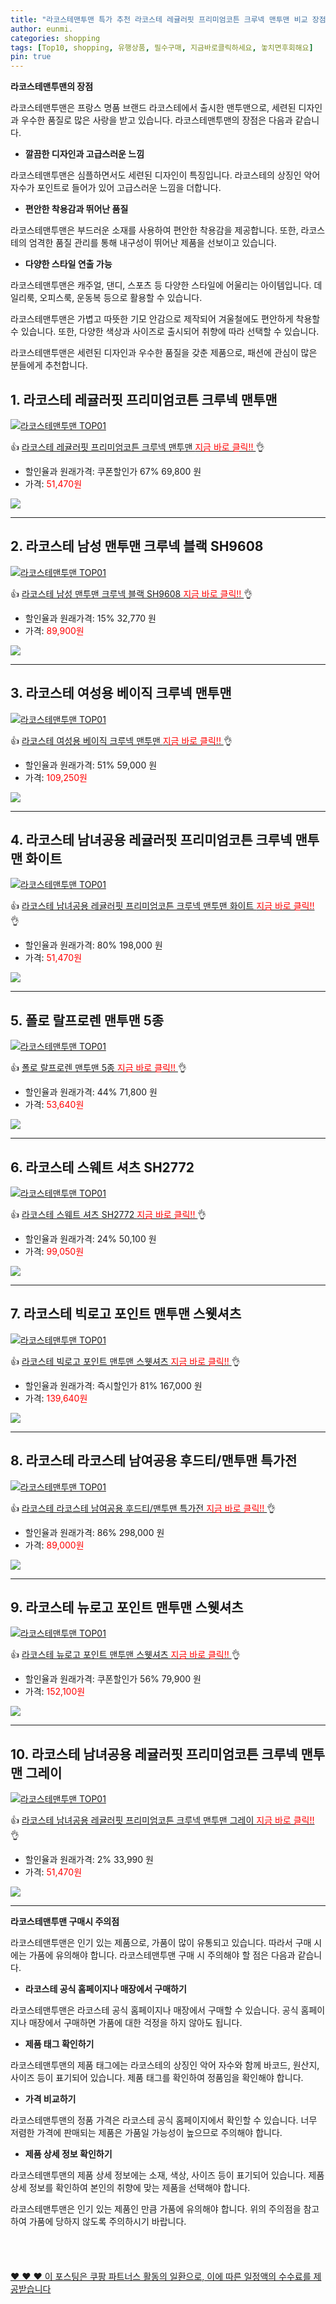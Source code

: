 ```yaml
---
title: "라코스테맨투맨 특가 추천 라코스테 레귤러핏 프리미엄코튼 크루넥 맨투맨 비교 장점"
author: eunmi.
categories: shopping
tags: [Top10, shopping, 유행상품, 필수구매, 지금바로클릭하세요, 놓치면후회해요]
pin: true
---
```

**라코스테맨투맨의 장점**

라코스테맨투맨은 프랑스 명품 브랜드 라코스테에서 출시한 맨투맨으로, 세련된 디자인과 우수한 품질로 많은 사랑을 받고 있습니다. 라코스테맨투맨의 장점은 다음과 같습니다.

* **깔끔한 디자인과 고급스러운 느낌**

라코스테맨투맨은 심플하면서도 세련된 디자인이 특징입니다. 라코스테의 상징인 악어 자수가 포인트로 들어가 있어 고급스러운 느낌을 더합니다.

* **편안한 착용감과 뛰어난 품질**

라코스테맨투맨은 부드러운 소재를 사용하여 편안한 착용감을 제공합니다. 또한, 라코스테의 엄격한 품질 관리를 통해 내구성이 뛰어난 제품을 선보이고 있습니다.

* **다양한 스타일 연출 가능**

라코스테맨투맨은 캐주얼, 댄디, 스포츠 등 다양한 스타일에 어울리는 아이템입니다. 데일리룩, 오피스룩, 운동복 등으로 활용할 수 있습니다.

라코스테맨투맨은 가볍고 따뜻한 기모 안감으로 제작되어 겨울철에도 편안하게 착용할 수 있습니다. 또한, 다양한 색상과 사이즈로 출시되어 취향에 따라 선택할 수 있습니다.

라코스테맨투맨은 세련된 디자인과 우수한 품질을 갖춘 제품으로, 패션에 관심이 많은 분들에게 추천합니다.

   

## 1. 라코스테 레귤러핏 프리미엄코튼 크루넥 맨투맨

[![라코스테맨투맨 TOP01](https://thumbnail8.coupangcdn.com/thumbnails/remote/230x230ex/image/vendor_inventory/44e3/d6ebcc38181331e14efb38b1e29ded253870407743ed0e71de851ac571cc.jpg)](https://link.coupang.com/re/AFFSDP?lptag=AF3617701&subid=GithubCoopas&pageKey=7620551426&traceid=V0-153&itemId=20203217664&vendorItemId=87293737705)


👍 [라코스테 레귤러핏 프리미엄코튼 크루넥 맨투맨 <font color=red> 지금 바로 클릭!! </font> ](https://link.coupang.com/re/AFFSDP?lptag=AF3617701&subid=GithubCoopas&pageKey=7620551426&traceid=V0-153&itemId=20203217664&vendorItemId=87293737705) 👌 


- 할인율과 원래가격: 쿠폰할인가 67%  69,800   원
- 가격: <span style='color:red'>51,470원</span>

[![](/discount_price.png)](https://link.coupang.com/re/AFFSDP?lptag=AF3617701&subid=GithubCoopas&pageKey=7620551426&traceid=V0-153&itemId=20203217664&vendorItemId=87293737705)

---


   

## 2. 라코스테 남성 맨투맨 크루넥 블랙 SH9608

[![라코스테맨투맨 TOP01](https://thumbnail9.coupangcdn.com/thumbnails/remote/230x230ex/image/vendor_inventory/424b/4ac9aae8205db236c165b5c8af8107111fb13cb3f4d4511199c188d7638e.jpg)](https://link.coupang.com/re/AFFSDP?lptag=AF3617701&subid=GithubCoopas&pageKey=7654245047&traceid=V0-153&itemId=20374746314&vendorItemId=87359967164)


👍 [라코스테 남성 맨투맨 크루넥 블랙 SH9608 <font color=red> 지금 바로 클릭!! </font> ](https://link.coupang.com/re/AFFSDP?lptag=AF3617701&subid=GithubCoopas&pageKey=7654245047&traceid=V0-153&itemId=20374746314&vendorItemId=87359967164) 👌 


- 할인율과 원래가격: 15%  32,770   원
- 가격: <span style='color:red'>89,900원</span>

[![](/discount_price.png)](https://link.coupang.com/re/AFFSDP?lptag=AF3617701&subid=GithubCoopas&pageKey=7654245047&traceid=V0-153&itemId=20374746314&vendorItemId=87359967164)

---


   

## 3. 라코스테 여성용 베이직 크루넥 맨투맨

[![라코스테맨투맨 TOP01](https://thumbnail9.coupangcdn.com/thumbnails/remote/230x230ex/image/rs_quotation_api/ylfesvx6/9efae8e65a164454ac3c3b0d72d77aea.jpg)](https://link.coupang.com/re/AFFSDP?lptag=AF3617701&subid=GithubCoopas&pageKey=6787459561&traceid=V0-153&itemId=15981410564&vendorItemId=83187314643)


👍 [라코스테 여성용 베이직 크루넥 맨투맨 <font color=red> 지금 바로 클릭!! </font> ](https://link.coupang.com/re/AFFSDP?lptag=AF3617701&subid=GithubCoopas&pageKey=6787459561&traceid=V0-153&itemId=15981410564&vendorItemId=83187314643) 👌 


- 할인율과 원래가격: 51%  59,000   원
- 가격: <span style='color:red'>109,250원</span>

[![](/discount_price.png)](https://link.coupang.com/re/AFFSDP?lptag=AF3617701&subid=GithubCoopas&pageKey=6787459561&traceid=V0-153&itemId=15981410564&vendorItemId=83187314643)

---


   

## 4. 라코스테 남녀공용 레귤러핏 프리미엄코튼 크루넥 맨투맨 화이트

[![라코스테맨투맨 TOP01](https://thumbnail9.coupangcdn.com/thumbnails/remote/230x230ex/image/vendor_inventory/fac7/7ebdaaea7e1fc34cd7963eaf0755e4aeaabab04b449ebb6328475e06b853.jpg)](https://link.coupang.com/re/AFFSDP?lptag=AF3617701&subid=GithubCoopas&pageKey=7620599016&traceid=V0-153&itemId=20203472894&vendorItemId=87293978879)


👍 [라코스테 남녀공용 레귤러핏 프리미엄코튼 크루넥 맨투맨 화이트 <font color=red> 지금 바로 클릭!! </font> ](https://link.coupang.com/re/AFFSDP?lptag=AF3617701&subid=GithubCoopas&pageKey=7620599016&traceid=V0-153&itemId=20203472894&vendorItemId=87293978879) 👌 


- 할인율과 원래가격: 80%  198,000   원
- 가격: <span style='color:red'>51,470원</span>

[![](/discount_price.png)](https://link.coupang.com/re/AFFSDP?lptag=AF3617701&subid=GithubCoopas&pageKey=7620599016&traceid=V0-153&itemId=20203472894&vendorItemId=87293978879)

---


   

## 5. 폴로 랄프로렌 맨투맨 5종

[![라코스테맨투맨 TOP01](https://thumbnail6.coupangcdn.com/thumbnails/remote/230x230ex/image/vendor_inventory/820c/2b96d97895b71a261eceab2613b48ab3ad2fb34c709d53093e04eea1c1f3.jpg)](https://link.coupang.com/re/AFFSDP?lptag=AF3617701&subid=GithubCoopas&pageKey=7596387766&traceid=V0-153&itemId=20084673697&vendorItemId=87180175986)


👍 [폴로 랄프로렌 맨투맨 5종 <font color=red> 지금 바로 클릭!! </font> ](https://link.coupang.com/re/AFFSDP?lptag=AF3617701&subid=GithubCoopas&pageKey=7596387766&traceid=V0-153&itemId=20084673697&vendorItemId=87180175986) 👌 


- 할인율과 원래가격: 44%  71,800   원
- 가격: <span style='color:red'>53,640원</span>

[![](/discount_price.png)](https://link.coupang.com/re/AFFSDP?lptag=AF3617701&subid=GithubCoopas&pageKey=7596387766&traceid=V0-153&itemId=20084673697&vendorItemId=87180175986)

---


   

## 6. 라코스테 스웨트 셔츠 SH2772

[![라코스테맨투맨 TOP01](https://thumbnail7.coupangcdn.com/thumbnails/remote/230x230ex/image/retail/images/2022/10/18/15/5/8e4c176a-d8be-4d35-a223-01356cdc2e5b.jpg)](https://link.coupang.com/re/AFFSDP?lptag=AF3617701&subid=GithubCoopas&pageKey=6851008331&traceid=V0-153&itemId=16320597408&vendorItemId=83512691395)


👍 [라코스테 스웨트 셔츠 SH2772 <font color=red> 지금 바로 클릭!! </font> ](https://link.coupang.com/re/AFFSDP?lptag=AF3617701&subid=GithubCoopas&pageKey=6851008331&traceid=V0-153&itemId=16320597408&vendorItemId=83512691395) 👌 


- 할인율과 원래가격: 24%  50,100   원
- 가격: <span style='color:red'>99,050원</span>

[![](/discount_price.png)](https://link.coupang.com/re/AFFSDP?lptag=AF3617701&subid=GithubCoopas&pageKey=6851008331&traceid=V0-153&itemId=16320597408&vendorItemId=83512691395)

---


   

## 7. 라코스테 빅로고 포인트 맨투맨 스웻셔츠

[![라코스테맨투맨 TOP01](https://thumbnail9.coupangcdn.com/thumbnails/remote/230x230ex/image/rs_quotation_api/fmyyz8gh/c5f3da5a7af94f65af1649775d2b53bd.jpg)](https://link.coupang.com/re/AFFSDP?lptag=AF3617701&subid=GithubCoopas&pageKey=7474056779&traceid=V0-153&itemId=19508123572&vendorItemId=86617053010)


👍 [라코스테 빅로고 포인트 맨투맨 스웻셔츠 <font color=red> 지금 바로 클릭!! </font> ](https://link.coupang.com/re/AFFSDP?lptag=AF3617701&subid=GithubCoopas&pageKey=7474056779&traceid=V0-153&itemId=19508123572&vendorItemId=86617053010) 👌 


- 할인율과 원래가격: 즉시할인가 81%  167,000   원
- 가격: <span style='color:red'>139,640원</span>

[![](/discount_price.png)](https://link.coupang.com/re/AFFSDP?lptag=AF3617701&subid=GithubCoopas&pageKey=7474056779&traceid=V0-153&itemId=19508123572&vendorItemId=86617053010)

---


   

## 8. 라코스테 라코스테 남여공용 후드티/맨투맨 특가전

[![라코스테맨투맨 TOP01](https://thumbnail8.coupangcdn.com/thumbnails/remote/230x230ex/image/vendor_inventory/b53f/6d6c5a7f25cbd560090725d5f96dd5ef0807d52ae8da1dbc836c8a602f1f.jpg)](https://link.coupang.com/re/AFFSDP?lptag=AF3617701&subid=GithubCoopas&pageKey=7092755063&traceid=V0-153&itemId=17680805329&vendorItemId=84846042283)


👍 [라코스테 라코스테 남여공용 후드티/맨투맨 특가전 <font color=red> 지금 바로 클릭!! </font> ](https://link.coupang.com/re/AFFSDP?lptag=AF3617701&subid=GithubCoopas&pageKey=7092755063&traceid=V0-153&itemId=17680805329&vendorItemId=84846042283) 👌 


- 할인율과 원래가격: 86%  298,000   원
- 가격: <span style='color:red'>89,000원</span>

[![](/discount_price.png)](https://link.coupang.com/re/AFFSDP?lptag=AF3617701&subid=GithubCoopas&pageKey=7092755063&traceid=V0-153&itemId=17680805329&vendorItemId=84846042283)

---


   

## 9. 라코스테 뉴로고 포인트 맨투맨 스웻셔츠

[![라코스테맨투맨 TOP01](https://thumbnail10.coupangcdn.com/thumbnails/remote/230x230ex/image/retail/images/2023/08/01/14/2/da1e710e-ba4d-470c-b841-f4ad203b4f05.jpg)](https://link.coupang.com/re/AFFSDP?lptag=AF3617701&subid=GithubCoopas&pageKey=7503477725&traceid=V0-153&itemId=19646005000&vendorItemId=86752108812)


👍 [라코스테 뉴로고 포인트 맨투맨 스웻셔츠 <font color=red> 지금 바로 클릭!! </font> ](https://link.coupang.com/re/AFFSDP?lptag=AF3617701&subid=GithubCoopas&pageKey=7503477725&traceid=V0-153&itemId=19646005000&vendorItemId=86752108812) 👌 


- 할인율과 원래가격: 쿠폰할인가 56%  79,900   원
- 가격: <span style='color:red'>152,100원</span>

[![](/discount_price.png)](https://link.coupang.com/re/AFFSDP?lptag=AF3617701&subid=GithubCoopas&pageKey=7503477725&traceid=V0-153&itemId=19646005000&vendorItemId=86752108812)

---


   

## 10. 라코스테 남녀공용 레귤러핏 프리미엄코튼 크루넥 맨투맨 그레이

[![라코스테맨투맨 TOP01](https://thumbnail6.coupangcdn.com/thumbnails/remote/230x230ex/image/vendor_inventory/0abb/97f708840f43806184f4de40598279069e8a6f6c8805dc2a77d4ce498706.jpg)](https://link.coupang.com/re/AFFSDP?lptag=AF3617701&subid=GithubCoopas&pageKey=7620584241&traceid=V0-153&itemId=20203395521&vendorItemId=87293907816)


👍 [라코스테 남녀공용 레귤러핏 프리미엄코튼 크루넥 맨투맨 그레이 <font color=red> 지금 바로 클릭!! </font> ](https://link.coupang.com/re/AFFSDP?lptag=AF3617701&subid=GithubCoopas&pageKey=7620584241&traceid=V0-153&itemId=20203395521&vendorItemId=87293907816) 👌 


- 할인율과 원래가격: 2%  33,990   원
- 가격: <span style='color:red'>51,470원</span>

[![](/discount_price.png)](https://link.coupang.com/re/AFFSDP?lptag=AF3617701&subid=GithubCoopas&pageKey=7620584241&traceid=V0-153&itemId=20203395521&vendorItemId=87293907816)

---
**라코스테맨투맨 구매시 주의점**

라코스테맨투맨은 인기 있는 제품으로, 가품이 많이 유통되고 있습니다. 따라서 구매 시에는 가품에 유의해야 합니다. 라코스테맨투맨 구매 시 주의해야 할 점은 다음과 같습니다.

* **라코스테 공식 홈페이지나 매장에서 구매하기**

라코스테맨투맨은 라코스테 공식 홈페이지나 매장에서 구매할 수 있습니다. 공식 홈페이지나 매장에서 구매하면 가품에 대한 걱정을 하지 않아도 됩니다.

* **제품 태그 확인하기**

라코스테맨투맨의 제품 태그에는 라코스테의 상징인 악어 자수와 함께 바코드, 원산지, 사이즈 등이 표기되어 있습니다. 제품 태그를 확인하여 정품임을 확인해야 합니다.

* **가격 비교하기**

라코스테맨투맨의 정품 가격은 라코스테 공식 홈페이지에서 확인할 수 있습니다. 너무 저렴한 가격에 판매되는 제품은 가품일 가능성이 높으므로 주의해야 합니다.

* **제품 상세 정보 확인하기**

라코스테맨투맨의 제품 상세 정보에는 소재, 색상, 사이즈 등이 표기되어 있습니다. 제품 상세 정보를 확인하여 본인의 취향에 맞는 제품을 선택해야 합니다.

라코스테맨투맨은 인기 있는 제품인 만큼 가품에 유의해야 합니다. 위의 주의점을 참고하여 가품에 당하지 않도록 주의하시기 바랍니다.<br><br><br><br><br> [ ❤ ❤ ❤ 이 포스팅은 쿠팡 파트너스 활동의 일환으로, 이에 따른 일정액의 수수료를 제공받습니다](https://link.coupang.com/a/bcEFyh)